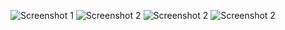 ![Screenshot 1](assets/screen1.png)
![Screenshot 2](assets/screen2.png)
![Screenshot 2](assets/screen3.png)
![Screenshot 2](assets/screen4.png)
